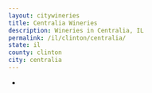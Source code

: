 ```yaml
---
layout: citywineries
title: Centralia Wineries
description: Wineries in Centralia, IL
permalink: /il/clinton/centralia/
state: il
county: clinton
city: centralia
---
```

-
